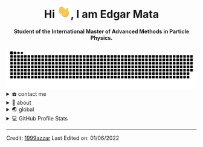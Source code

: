 <div align="center">
<h1 align="center">Hi <img width="35" src="https://github.com/1999AZZAR/1999AZZAR/blob/main/resources/img/waving.gif">, I am Edgar Mata</h1>
<h4 align="center"> Student of the International Master of Advanced Methods in Particle Physics. </h4>
</div>

<div align="center">
  <a href="https://1999azzar.github.io/1999AZZAR/">
  <img  src="https://github.com/1999AZZAR/1999AZZAR/blob/main/resources/img/grid-snake.svg"
       alt="snake" /></a>
</div>

<details>
  <summary>☎️ contact me</summary>
<div>
  <samp>
    <h2 align="center">😎 you can reach me by:</h2>
    <p align="center">
      <br/>
      <a href="https://www.linkedin.com/in/edgar-mata-mendoza-3a5b1b274" target="blank"><img align="center"
         src="https://img.shields.io/badge/linkedin-%231DA1F2.svg?style=for-the-badge&logo=linkedin&logoColor=white"
         alt="azzar" height="30"/></a>
      <a href="https://instagram.com/edgar_matam" target="blank"><img align="center"
         src="https://img.shields.io/badge/instagram-%23E4405F.svg?style=for-the-badge&logo=Instagram&logoColor=white"
         alt="azzar" height="30"/></a>
      <a href="https://www.youtube.com/@radiacionEM" target="blank"><img align="center"
         src="https://img.shields.io/badge/YouTube-red?style=for-the-badge&logo=youtube&logoColor=white"
         alt="azzar" height="30"/></a>
    </p>
  <p align="center">
      <br>
    </p>
  </samp>
</div>
</details>

<details>
  <summary>🧮 about</summary>
<div>
<h2 align="center">🧮 About this Account</h2>
 <p align="center">
  <a href="github.com/EdgarMataM" target="blank"><img align="center" 
     src="https://badges.pufler.dev/visits/EdgarMataM/EdgarMataM?style=for-the-badge&color=e74c3c&logo=github&label=Spying+Counter"
     alt="spying counter" /></a>
  <a href="github.com/EdgarMataM" target="blank"><img align="center" 
     src="https://badges.pufler.dev/years/EdgarMataM/?style=for-the-badge&color=27a4fb&logo=github&label=Account+Age"
     alt="account age" /></a>
  </p>
  <p align="center">
  <a href="github.com/EdgarMataM" target="blank"><img align="center" 
     src="https://badges.pufler.dev/updated/EdgarMataM/EdgarMataM?style=for-the-badge&color=ff00b4&logo=github&label=Profile+Updated"
     alt="updated" /></a>
  <a href="github.com/EdgarMataM" target="blank"><img align="center" 
     src="https://badges.pufler.dev/repos/EdgarMataM/?style=for-the-badge&color=251ee7&logo=github&label=Public+Repos"
     alt="repos" /></a>
 </p>
</div>
</details>

<details>
  <summary>🌏 global</summary>
<div>
<h2 align="center"> :sassy_man: Wanna learn more something about me?  </h2>
  
</div>
:school: I am an engineering physicist, graduated by the University of Guanajuato. <br>
:trophy: I was awarded of the program "Exportation talent" in the academic excellence modality, I graduated from my bachelor's degree with academic excelence,
  and I represented my high school in an oratory contest organized by the National Association of Superior Education Universities and Institutions.<br>
:student: I am currently studying particle physics and data science algorithms for implementations in physics. <br>


</details>

<details> 
  <summary>💻 GitHub Profile Stats</summary>
  <div>
    <h2 align="center"> 📊 Github stats </h2>
      <br/>
        <p align="center">
          <a href="https://github.com/Edgar_MataM/">
          <img src="https://github-readme-stats.vercel.app/api/top-langs/?username=Edgar_MataM&langs_count=6&theme=gruvbox&layout=compact&hide_border=true" alt="Edgar_MataM :: Top Langs" /></a>
        </p>
        <p align="center">
          <a href="https://github.com/Edgar_MataM/">
          <img width="49.5%" src="https://github-readme-stats.vercel.app/api?username=Edgar_MataM&show_icons=true&theme=gruvbox&hide_border=true" />
          <img width="49.5%" src="https://github-readme-streak-stats.herokuapp.com/?user=Edgar_MataM&theme=gruvbox&hide_border=true" />
          </a>
       </p>
     <br>
  </div>    
</details>



------
Credit: [1999azzar](https://github.com/1999azzar)
Last Edited on: 01/06/2022
